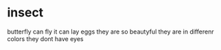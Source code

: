 # insect
butterfly can fly
it can lay eggs
they are so beautyful
they are in differenr colors
they dont have eyes
